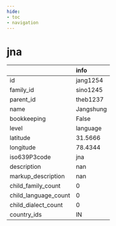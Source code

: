 ```yaml
---
hide:
- toc
- navigation
---
```

# jna
|                      | info      |
|:---------------------|:----------|
| id                   | jang1254  |
| family_id            | sino1245  |
| parent_id            | theb1237  |
| name                 | Jangshung |
| bookkeeping          | False     |
| level                | language  |
| latitude             | 31.5666   |
| longitude            | 78.4344   |
| iso639P3code         | jna       |
| description          | nan       |
| markup_description   | nan       |
| child_family_count   | 0         |
| child_language_count | 0         |
| child_dialect_count  | 0         |
| country_ids          | IN        |